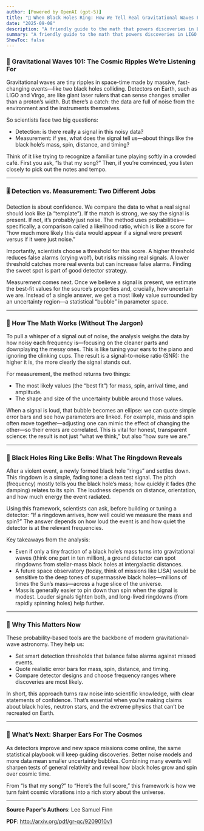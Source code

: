 ```yaml
---
author: [Powered by OpenAI (gpt-5)]
title: "🔔 When Black Holes Ring: How We Tell Real Gravitational Waves From Noise"
date: "2025-09-08"
description: "A friendly guide to the math that powers discoveries in LIGO and future space observatories—and what it can reveal about a black hole’s mass and spin"
summary: "A friendly guide to the math that powers discoveries in LIGO and future space observatories—and what it can reveal about a black hole’s mass and spin"
ShowToc: false
---
```


### 🌊 Gravitational Waves 101: The Cosmic Ripples We’re Listening For

Gravitational waves are tiny ripples in space-time made by massive, fast-changing events—like two black holes colliding. Detectors on Earth, such as LIGO and Virgo, are like giant laser rulers that can sense changes smaller than a proton’s width. But there’s a catch: the data are full of noise from the environment and the instruments themselves. 

So scientists face two big questions:
- Detection: is there really a signal in this noisy data?
- Measurement: if yes, what does the signal tell us—about things like the black hole’s mass, spin, distance, and timing?

Think of it like trying to recognize a familiar tune playing softly in a crowded café. First you ask, “Is that my song?” Then, if you’re convinced, you listen closely to pick out the notes and tempo.

---

### 🎚️ Detection vs. Measurement: Two Different Jobs

Detection is about confidence. We compare the data to what a real signal should look like (a “template”). If the match is strong, we say the signal is present. If not, it’s probably just noise. The method uses probabilities—specifically, a comparison called a likelihood ratio, which is like a score for “how much more likely this data would appear if a signal were present versus if it were just noise.”

Importantly, scientists choose a threshold for this score. A higher threshold reduces false alarms (crying wolf), but risks missing real signals. A lower threshold catches more real events but can increase false alarms. Finding the sweet spot is part of good detector strategy.

Measurement comes next. Once we believe a signal is present, we estimate the best-fit values for the source’s properties and, crucially, how uncertain we are. Instead of a single answer, we get a most likely value surrounded by an uncertainty region—a statistical “bubble” in parameter space.

---

### 🧭 How The Math Works (Without The Jargon)

To pull a whisper of a signal out of noise, the analysis weighs the data by how noisy each frequency is—focusing on the cleaner parts and downplaying the messy ones. This is like tuning your ears to the piano and ignoring the clinking cups. The result is a signal-to-noise ratio (SNR): the higher it is, the more clearly the signal stands out.

For measurement, the method returns two things:
- The most likely values (the “best fit”) for mass, spin, arrival time, and amplitude.
- The shape and size of the uncertainty bubble around those values.

When a signal is loud, that bubble becomes an ellipse: we can quote simple error bars and see how parameters are linked. For example, mass and spin often move together—adjusting one can mimic the effect of changing the other—so their errors are correlated. This is vital for honest, transparent science: the result is not just “what we think,” but also “how sure we are.”

---

### 🔔 Black Holes Ring Like Bells: What The Ringdown Reveals

After a violent event, a newly formed black hole “rings” and settles down. This ringdown is a simple, fading tone: a clean test signal. The pitch (frequency) mostly tells you the black hole’s mass; how quickly it fades (the damping) relates to its spin. The loudness depends on distance, orientation, and how much energy the event radiated.

Using this framework, scientists can ask, before building or tuning a detector: “If a ringdown arrives, how well could we measure the mass and spin?” The answer depends on how loud the event is and how quiet the detector is at the relevant frequencies.

Key takeaways from the analysis:
- Even if only a tiny fraction of a black hole’s mass turns into gravitational waves (think one part in ten million), a ground detector can spot ringdowns from stellar-mass black holes at intergalactic distances.
- A future space observatory (today, think of missions like LISA) would be sensitive to the deep tones of supermassive black holes—millions of times the Sun’s mass—across a huge slice of the universe.
- Mass is generally easier to pin down than spin when the signal is modest. Louder signals tighten both, and long-lived ringdowns (from rapidly spinning holes) help further.

---

### 🧪 Why This Matters Now

These probability-based tools are the backbone of modern gravitational-wave astronomy. They help us:
- Set smart detection thresholds that balance false alarms against missed events.
- Quote realistic error bars for mass, spin, distance, and timing.
- Compare detector designs and choose frequency ranges where discoveries are most likely.

In short, this approach turns raw noise into scientific knowledge, with clear statements of confidence. That’s essential when you’re making claims about black holes, neutron stars, and the extreme physics that can’t be recreated on Earth.

---

### 🚀 What’s Next: Sharper Ears For The Cosmos

As detectors improve and new space missions come online, the same statistical playbook will keep guiding discoveries. Better noise models and more data mean smaller uncertainty bubbles. Combining many events will sharpen tests of general relativity and reveal how black holes grow and spin over cosmic time.

From “Is that my song?” to “Here’s the full score,” this framework is how we turn faint cosmic vibrations into a rich story about the universe.

---

**Source Paper's Authors**: Lee Samuel Finn

**PDF**: http://arxiv.org/pdf/gr-qc/9209010v1